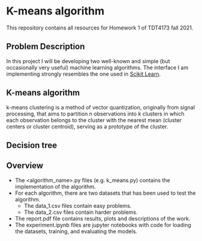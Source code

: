 # K-means algorithm

This repository contains all resources for Homework 1 of TDT4173 fall 2021.

## Problem Description

In this project I will be developing two well-known and simple (but occasionally very useful) machine learning algorithms. The interface I am implementing strongly resembles the one used in [Scikit Learn]( https://scikit-learn.org/stable/).

## K-means algorithm
k-means clustering is a method of vector quantization, originally from signal processing, that aims to partition n observations into k clusters in which each observation belongs to the cluster with the nearest mean (cluster centers or cluster centroid), serving as a prototype of the cluster.

## Decision tree


## Overview
- The <algorithm_name>.py files (e.g. k_means.py) contains the implementation of the algorithm.
- For each algorithm, there are two datasets that has been used to test the algorithm. 
  - The data_1.csv files contain easy problems.
  - The data_2.csv files contain harder problems.
- The report.pdf file contains results, plots and descriptions of the work.
- The experiment.ipynb files are jupyter notebooks with  code for loading the datasets, training, and evaluating the models.
